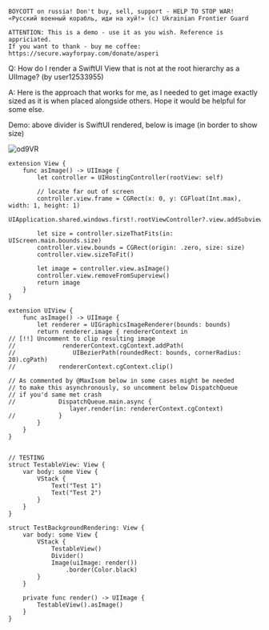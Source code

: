 ```
BOYCOTT on russia! Don't buy, sell, support - HELP TO STOP WAR!
«Русский военный корабль, иди на хуй!» (c) Ukrainian Frontier Guard

ATTENTION: This is a demo - use it as you wish. Reference is appriciated.
If you want to thank - buy me coffee: https://secure.wayforpay.com/donate/asperi
```

Q: How do I render a SwiftUI View that is not at the root hierarchy as a UIImage? (by user12533955)

A: Here is the approach that works for me, as I needed to get image exactly sized as it is when placed alongside others. Hope it would be helpful for some else.

Demo: above divider is SwiftUI rendered, below is image (in border to show size)

![od9VR](https://user-images.githubusercontent.com/62171579/164229223-78b3e279-3c20-4aaa-bf39-c2ef664e535a.png)



    extension View {
        func asImage() -> UIImage {
            let controller = UIHostingController(rootView: self)
    
            // locate far out of screen
            controller.view.frame = CGRect(x: 0, y: CGFloat(Int.max), width: 1, height: 1)
            UIApplication.shared.windows.first!.rootViewController?.view.addSubview(controller.view)
    
            let size = controller.sizeThatFits(in: UIScreen.main.bounds.size)
            controller.view.bounds = CGRect(origin: .zero, size: size)
            controller.view.sizeToFit()
    
            let image = controller.view.asImage()
            controller.view.removeFromSuperview()
            return image
        }
    }
    
    extension UIView {
        func asImage() -> UIImage {
            let renderer = UIGraphicsImageRenderer(bounds: bounds)
            return renderer.image { rendererContext in
    // [!!] Uncomment to clip resulting image
    //             rendererContext.cgContext.addPath(
    //                UIBezierPath(roundedRect: bounds, cornerRadius: 20).cgPath)
    //            rendererContext.cgContext.clip()

    // As commented by @MaxIsom below in some cases might be needed
    // to make this asynchronously, so uncomment below DispatchQueue
    // if you'd same met crash
    //            DispatchQueue.main.async {
                     layer.render(in: rendererContext.cgContext)
    //            }
            }
        }
    }
    
    
    // TESTING
    struct TestableView: View {
        var body: some View {
            VStack {
                Text("Test 1")
                Text("Test 2")
            }
        }
    }
    
    struct TestBackgroundRendering: View {
        var body: some View {
            VStack {
                TestableView()
                Divider()
                Image(uiImage: render())
                    .border(Color.black)
            }
        }
        
        private func render() -> UIImage {
            TestableView().asImage()
        }
    }
    

